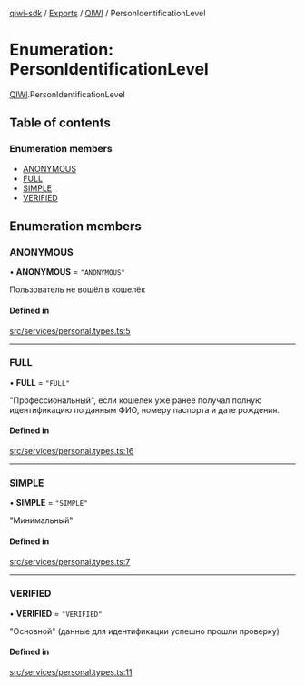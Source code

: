 [qiwi-sdk](../README.md) / [Exports](../modules.md) / [QIWI](../modules/QIWI.md) / PersonIdentificationLevel

# Enumeration: PersonIdentificationLevel

[QIWI](../modules/QIWI.md).PersonIdentificationLevel

## Table of contents

### Enumeration members

- [ANONYMOUS](QIWI.PersonIdentificationLevel.md#anonymous)
- [FULL](QIWI.PersonIdentificationLevel.md#full)
- [SIMPLE](QIWI.PersonIdentificationLevel.md#simple)
- [VERIFIED](QIWI.PersonIdentificationLevel.md#verified)

## Enumeration members

### ANONYMOUS

• **ANONYMOUS** = `"ANONYMOUS"`

Пользователь не вошёл в кошелёк

#### Defined in

[src/services/personal.types.ts:5](https://github.com/AlexXanderGrib/node-qiwi-sdk/blob/9138ec0/src/services/personal.types.ts#L5)

___

### FULL

• **FULL** = `"FULL"`

"Профессиональный", если кошелек уже ранее получал полную
идентификацию по данным ФИО, номеру паспорта и дате рождения.

#### Defined in

[src/services/personal.types.ts:16](https://github.com/AlexXanderGrib/node-qiwi-sdk/blob/9138ec0/src/services/personal.types.ts#L16)

___

### SIMPLE

• **SIMPLE** = `"SIMPLE"`

"Минимальный"

#### Defined in

[src/services/personal.types.ts:7](https://github.com/AlexXanderGrib/node-qiwi-sdk/blob/9138ec0/src/services/personal.types.ts#L7)

___

### VERIFIED

• **VERIFIED** = `"VERIFIED"`

"Основной" (данные для идентификации успешно прошли проверку)

#### Defined in

[src/services/personal.types.ts:11](https://github.com/AlexXanderGrib/node-qiwi-sdk/blob/9138ec0/src/services/personal.types.ts#L11)

